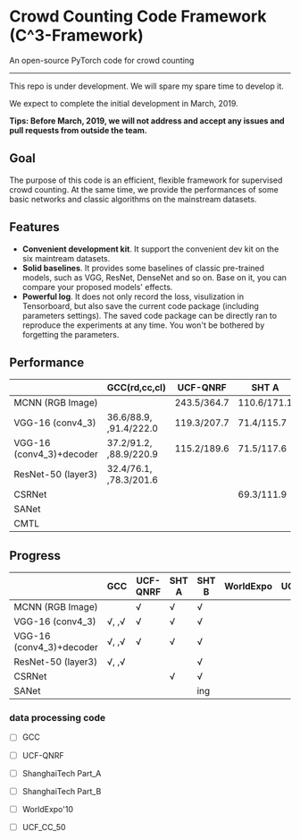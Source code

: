 # **C**rowd **C**ounting **C**ode Framework (C^3-Framework) 

An open-source PyTorch code for crowd counting

---

This repo is under development. We will spare my spare time to develop it. 

We expect to complete the initial development in March, 2019. 

**Tips: Before March, 2019, we will not address and accept any issues and pull requests from outside the team.**

## Goal

The purpose of this code is an efficient, flexible framework for supervised crowd counting. At the same time, we provide the performances of some basic networks and classic algorithms on the mainstream datasets.


## Features
- **Convenient development kit**. It support the convenient dev kit on the six maintream datasets.
- **Solid baselines**. It provides some baselines of classic pre-trained models, such as VGG, ResNet, DenseNet and so on. Base on it, you can compare your proposed models' effects.
- **Powerful log**. It does not only record the loss, visulization in Tensorboard, but also save the current code package (including parameters settings). The saved code package can be directly ran to reproduce the experiments at any time. You won't be bothered by forgetting the parameters.


##  Performance

|                          | GCC(rd,cc,cl) | UCF-QNRF | SHT A | SHT B | WorldExpo | UCF_CC_50 |
|--------------------------|-----|----------|-------|-------|-----------|-----------|
| MCNN (RGB Image)         |     | 243.5/364.7 |110.6/171.1|23.9/42.7|           |           |
| VGG-16 (conv4_3)         |36.6/88.9, ,91.4/222.0 |119.3/207.7|71.4/115.7|10.3/16.5|           |           |
| VGG-16 (conv4_3)+decoder |37.2/91.2, ,88.9/220.9 |115.2/189.6|71.5/117.6|10.5/17.4|           |           |
| ResNet-50 (layer3)       |32.4/76.1, ,78.3/201.6 |          |       |7.7/12.6 |           |           |
| CSRNet                   |     |          |69.3/111.9|10.6/16.6|           |           |
| SANet                    |     |          |          |         |           |           |
| CMTL                     |     |          |          |         |           |           |

##  Progress

|                          | GCC | UCF-QNRF | SHT A | SHT B | WorldExpo | UCF_CC_50 |
|--------------------------|-----|----------|-------|-------|-----------|-----------|
| MCNN (RGB Image)         |     |  &radic; |&radic;|&radic;|           |           |
| VGG-16 (conv4_3)         |&radic;, ,&radic;| &radic;  |&radic;|&radic;|           |           |
| VGG-16 (conv4_3)+decoder |&radic;, ,&radic;| &radic;  |&radic;|&radic;|           |           |
| ResNet-50 (layer3)       |&radic;, ,&radic;|          |       |&radic;|           |           |
| CSRNet                   |     |          |&radic;|&radic;|           |           |
| SANet                    |     |          |          |ing        |           |           |




### data processing code
- [ ] GCC
- [ ] UCF-QNRF
- [ ] ShanghaiTech Part_A
- [ ] ShanghaiTech Part_B
- [ ] WorldExpo'10
- [ ] UCF_CC_50



